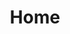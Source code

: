 ---
title: Home
sections:
    -
        backgroundImage: 03be653819aa1d26ff6a2c604500b1cee4276258
        template: fullHeightBanner
        button:
            target: _self
            text:
                en: Volunteer
            href: '/about-us/#become-a-volunteer'
        text:
            en: '# We''re a big bunch of happy amateurs'
showInNav: false
description:
meta:
    id: 4d6d066a0c19f42f2eb9dbff20c41bf0af72b625
    parentId: ""
    language: en
permalink: /en/home/
layout: sectionPage
---
